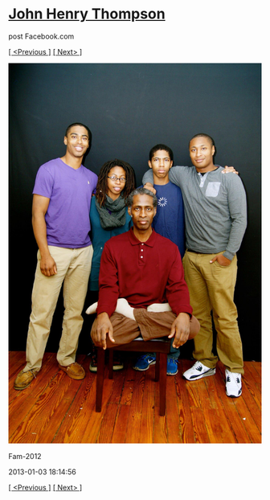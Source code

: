 # [John Henry Thompson](../README.md)
post Facebook.com

[[ <Previous ]](2013-01-03-3.md) [[ Next> ]](2013-01-03-5.md)

[![](../media/2013-01-03/Fam-2015.jpg)](../README.md)

Fam-2012

2013-01-03 18:14:56

[[ <Previous ]](2013-01-03-3.md) [[ Next> ]](2013-01-03-5.md)